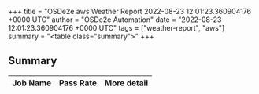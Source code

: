+++
title = "OSDe2e aws Weather Report 2022-08-23 12:01:23.360904176 +0000 UTC"
author = "OSDe2e Automation"
date = "2022-08-23 12:01:23.360904176 +0000 UTC"
tags = ["weather-report", "aws"]
summary = "<table class=\"summary\"></table>"
+++
## Summary

| Job Name | Pass Rate | More detail |
|----------|-----------|-------------|




